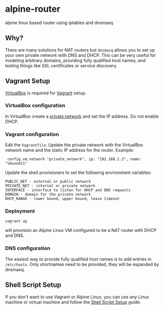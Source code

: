 # alpine-router

alpine linux based router using iptables and dnsmasq

## Why?

There are many solutions for NAT routers but `dnsmasq` allows you to set up your
own private network with DNS and DHCP. This can be very useful for modeling
arbitrary domains, providing fully qualified host names, and testing things like
SSL certificates or service discovery.

## Vagrant Setup

[VirtualBox](https://www.virtualbox.org) is required for [Vagrant](https://vagrantup.com) setup.

### VirtualBox configuration

In VirtualBox create a [private network](https://www.virtualbox.org/manual/ch06.html#network_hostonly) and set the IP address. Do not enable DHCP.

### Vagrant configuration

Edit the `Vagrantfile`. Update the private network with the VirtualBox network name and the static IP address for the router. Example:

     config.vm.network "private_network", ip: "192.168.1.2", name: "vboxnet1"

Update the shell provisioners to set the following environment variables:

    PUBLIC_NET - external or public network
    PRIVATE_NET - internal or private network
    INTERFACE - interface to listen for DHCP and DNS requests
    DOMAIN - domain for the private network
    DHCP_RANGE - lower bound, upper bound, lease timeout

### Deployment

    vagrant up

will provision an Alpine Linux VM configured to be a NAT router with DHCP and DNS.

### DNS configuration

The easiest way to provide fully qualified host names is to add entries in
`/etc/hosts`. Only shortnames need to be provided, they will be expanded by
dnsmasq.

## Shell Script Setup

If you don't want to use Vagrant or Alpine Linux, you can use any Linux machine or virtual machine and follow the [Shell Script Setup](scripts/README.md) guide.
